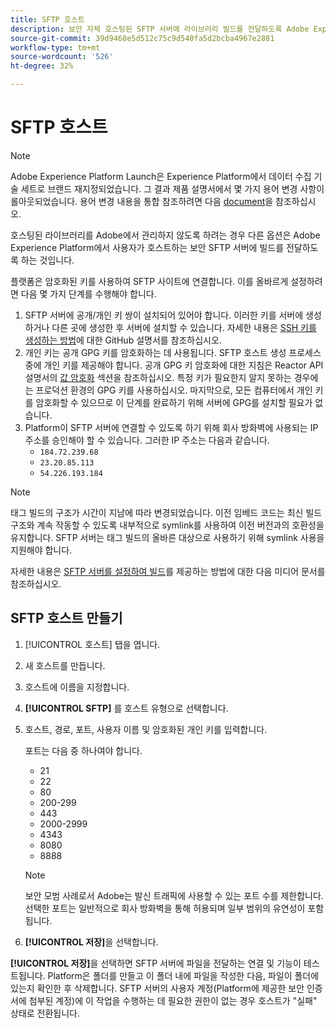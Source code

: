 ```yaml
---
title: SFTP 호스트
description: 보안 자체 호스팅된 SFTP 서버에 라이브러리 빌드를 전달하도록 Adobe Experience Platform에서 태그를 구성하는 방법을 알아봅니다.
source-git-commit: 39d9468e5d512c75c9d540fa5d2bcba4967e2881
workflow-type: tm+mt
source-wordcount: '526'
ht-degree: 32%

---
```


# SFTP 호스트

>[!NOTE]
>
>Adobe Experience Platform Launch은 Experience Platform에서 데이터 수집 기술 세트로 브랜드 재지정되었습니다. 그 결과 제품 설명서에서 몇 가지 용어 변경 사항이 롤아웃되었습니다. 용어 변경 내용을 통합 참조하려면 다음 [document](../../../term-updates.md)을 참조하십시오.

호스팅된 라이브러리를 Adobe에서 관리하지 않도록 하려는 경우 다른 옵션은 Adobe Experience Platform에서 사용자가 호스트하는 보안 SFTP 서버에 빌드를 전달하도록 하는 것입니다.

플랫폼은 암호화된 키를 사용하여 SFTP 사이트에 연결합니다. 이를 올바르게 설정하려면 다음 몇 가지 단계를 수행해야 합니다.

1. SFTP 서버에 공개/개인 키 쌍이 설치되어 있어야 합니다. 이러한 키를 서버에 생성하거나 다른 곳에 생성한 후 서버에 설치할 수 있습니다. 자세한 내용은 [SSH 키를 생성하는 방법](https://help.github.com/articles/generating-a-new-ssh-key-and-adding-it-to-the-ssh-agent/#generating-a-new-ssh-key)에 대한 GitHub 설명서를 참조하십시오.
1. 개인 키는 공개 GPG 키를 암호화하는 데 사용됩니다. SFTP 호스트 생성 프로세스 중에 개인 키를 제공해야 합니다. 공개 GPG 키 암호화에 대한 지침은 Reactor API 설명서의 [값 암호화](https://developer.adobelaunch.com/api/guides/encrypting_values/) 섹션을 참조하십시오. 특정 키가 필요한지 알지 못하는 경우에는 프로덕션 환경의 GPG 키를 사용하십시오. 마지막으로, 모든 컴퓨터에서 개인 키를 암호화할 수 있으므로 이 단계를 완료하기 위해 서버에 GPG를 설치할 필요가 없습니다.
1. Platform이 SFTP 서버에 연결할 수 있도록 하기 위해 회사 방화벽에 사용되는 IP 주소를 승인해야 할 수 있습니다. 그러한 IP 주소는 다음과 같습니다.
   * `184.72.239.68`
   * `23.20.85.113`
   * `54.226.193.184`

>[!NOTE]
>
>태그 빌드의 구조가 시간이 지남에 따라 변경되었습니다. 이전 임베드 코드는 최신 빌드 구조와 계속 작동할 수 있도록 내부적으로 symlink를 사용하여 이전 버전과의 호환성을 유지합니다. SFTP 서버는 태그 빌드의 올바른 대상으로 사용하기 위해 symlink 사용을 지원해야 합니다.

자세한 내용은 [SFTP 서버를 설정하여 빌드](https://medium.com/launch-by-adobe/configuring-an-sftp-server-for-use-with-adobe-launch-bc626027e5a6)를 제공하는 방법에 대한 다음 미디어 문서를 참조하십시오.

## SFTP 호스트 만들기

1. [!UICONTROL 호스트] 탭을 엽니다.
1. 새 호스트를 만듭니다.
1. 호스트에 이름을 지정합니다.
1. **[!UICONTROL SFTP]** 를 호스트 유형으로 선택합니다.
1. 호스트, 경로, 포트, 사용자 이름 및 암호화된 개인 키를 입력합니다.

   포트는 다음 중 하나여야 합니다.

   * 21
   * 22
   * 80
   * 200-299
   * 443
   * 2000-2999
   * 4343
   * 8080
   * 8888

   >[!NOTE]
   >
   >보안 모범 사례로서 Adobe는 발신 트래픽에 사용할 수 있는 포트 수를 제한합니다. 선택한 포트는 일반적으로 회사 방화벽을 통해 허용되며 일부 범위의 유연성이 포함됩니다.

1. **[!UICONTROL 저장]**&#x200B;을 선택합니다.

**[!UICONTROL 저장]**&#x200B;을 선택하면 SFTP 서버에 파일을 전달하는 연결 및 기능이 테스트됩니다. Platform은 폴더를 만들고 이 폴더 내에 파일을 작성한 다음, 파일이 폴더에 있는지 확인한 후 삭제합니다. SFTP 서버의 사용자 계정(Platform에 제공한 보안 인증서에 첨부된 계정)에 이 작업을 수행하는 데 필요한 권한이 없는 경우 호스트가 &quot;실패&quot; 상태로 전환됩니다.
